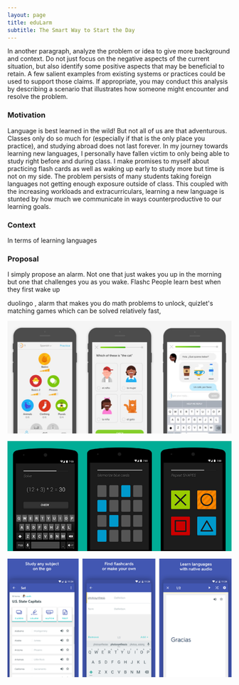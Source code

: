 ```yaml
---
layout: page
title: eduLarm
subtitle: The Smart Way to Start the Day
---
```



In another paragraph, analyze the problem or idea to give more background and context. Do not just focus on the negative aspects of the current situation, but also identify some positive aspects that may be beneficial to retain. A few salient examples from existing systems or practices could be used to support those claims. If appropriate, you may conduct this analysis by describing a scenario that illustrates how someone might encounter and resolve the problem.

### Motivation
Language is best learned in the wild! But not all of us are that adventurous. Classes only do so much for (especially if that is the only place you practice), and studying abroad does not last forever. In my journey towards learning new languages, I personally have fallen victim to only being able to study right before and during class. I make promises to myself about practicing flash cards as well as waking up early to study more but time is not on my side. The problem persists of many students taking foreign languages not getting enough exposure outside of class. This coupled with the increasing workloads and extracurriculars, learning a new language is stunted by how much we communicate in ways counterproductive to our learning goals.

### Context
In terms of learning languages

### Proposal
I simply propose an alarm. Not one that just wakes you up in the morning but one that challenges you as you wake. Flashc
People learn best when they first wake up

duolingo , alarm that makes you do math problems to unlock, quizlet's matching games which can be solved relatively fast,

![Duolingo](/img/duolingo-cr-courtesy.jpg)


![Puzzle Alarm Clock](/img/puzzle-alarm-clock.png)

![Quizlet](/img/quizlet-670x354.png)
